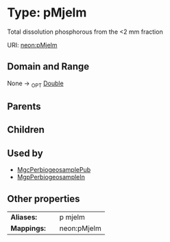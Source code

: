 
# Type: pMjelm


Total dissolution phosphorous from the <2 mm fraction

URI: [neon:pMjelm](https://data.neonscience.org/pMjelm)


## Domain and Range

None ->  <sub>OPT</sub> [Double](types/Double.md)

## Parents


## Children


## Used by

 * [MgcPerbiogeosamplePub](MgcPerbiogeosamplePub.md)
 * [MgpPerbiogeosampleIn](MgpPerbiogeosampleIn.md)

## Other properties

|  |  |  |
| --- | --- | --- |
| **Aliases:** | | p mjelm |
| **Mappings:** | | neon:pMjelm |

